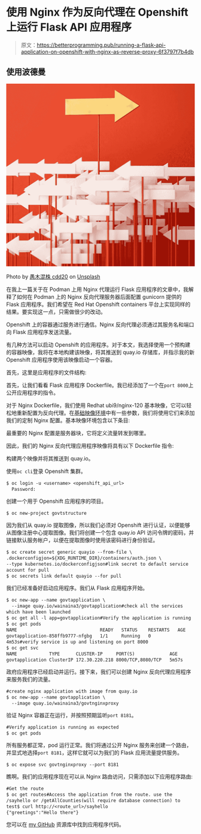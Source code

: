 # 使用 Nginx 作为反向代理在 Openshift 上运行 Flask API 应用程序

> 原文：<https://betterprogramming.pub/running-a-flask-api-application-on-openshift-with-nginx-as-reverse-proxy-6f3797f7b4db>

## 使用波德曼

![](img/eae8ac689456b16bc7c663a63155bbd2.png)

Photo by [愚木混株 cdd20](https://unsplash.com/@cdd20?utm_source=medium&utm_medium=referral) on [Unsplash](https://unsplash.com?utm_source=medium&utm_medium=referral)

在我上一篇关于在 Podman 上用 Nginx 代理运行 Flask 应用程序的文章中，我解释了如何在 Podman 上的 Nginx 反向代理服务器后面配置 gunicorn 提供的 Flask 应用程序。我们希望在 Red Hat Openshift containers 平台上实现同样的结果。要实现这一点，只需做很少的改动。

Openshift 上的容器通过服务进行通信。Nginx 反向代理必须通过其服务名和端口向 Flask 应用程序发送流量。

有几种方法可以启动 Openshift 的应用程序。对于本文，我选择使用一个预构建的容器映像，我将在本地构建该映像，将其推送到 quay.io 存储库，并指示我的新 Openshift 应用程序使用该映像启动一个容器。

首先，这里是应用程序的文件结构:

首先，让我们看看 Flask 应用程序 Dockerfile。我已经添加了一个在`port 8000`上公开应用程序的指令。

对于 Nginx Dockerfile，我们使用 Redhat ubi9/nginx-120 基本映像，它可以轻松地重新配置为反向代理。在[基础映像环境](https://catalog.redhat.com/software/containers/rhel9/nginx-120/61a609e4bfd4a5234d596286?container-tabs=dockerfile)中有一些参数，我们将使用它们来添加我们的定制 Nginx 配置。基本映像环境包含以下条目:

最重要的 Nginx 配置是服务器块，它将定义流量转发到哪里。

因此，我们的 Nginx 反向代理应用程序映像将具有以下 Dockerfile 指令:

构建两个映像并将其推送到 quay.io。

使用`oc cli`登录 Openshift 集群。

```
$ oc login -u <username> <openshift_api_url>
  Password: 
```

创建一个用于 Openshift 应用程序的项目。

```
$ oc new-project govtstructure
```

因为我们从 quay.io 提取图像，所以我们必须对 Openshift 进行认证，以便能够从图像注册中心提取图像。我们将创建一个包含 quay.io API 访问令牌的密码，并链接默认服务帐户，以便在提取图像时使用该密码进行身份验证。

```
$ oc create secret generic quayio --from-file \   .dockerconfigjon=${XDG_RUNTIME_DIR}/containers/auth.json \
--type kubernetes.io/dockerconfigjson#link secret to default service account for pull
$ oc secrets link default quayio --for pull
```

我们已经准备好启动应用程序。我们从 Flask 应用程序开始。

```
$ oc new-app --name govtapplication \
  --image quay.io/wainaina3/govtapplication#check all the services which have been launched
$ oc get all -l app=govtapplication#Verify the application is running
$ oc get pods
NAME                               READY   STATUS    RESTARTS   AGE
govtapplication-858ffb9777-nfgbg   1/1     Running   0        4m53s#verify service is up and listening on port 8000
$ oc get svc
NAME            TYPE      CLUSTER-IP     PORT(S)             AGE
govtapplication ClusterIP 172.30.220.218 8000/TCP,8080/TCP   5m57s
```

政府应用程序已经启动并运行。接下来，我们可以创建 Nginx 反向代理应用程序来服务我们的流量。

```
#create nginx application with image from quay.io
$ oc new-app --name govtapplication \
  --image quay.io/wainaina3/govtnginxproxy
```

验证 Nginx 容器正在运行，并按照预期监听`port 8181`。

```
#Verify application is running as expected
$ oc get pods
```

所有服务都正常，pod 运行正常。我们将通过公开 Nginx 服务来创建一个路由，并显式地选择`port 8181`，这样它就可以为我们的 Flask 应用流量提供服务。

```
$ oc expose svc govtnginxproxy --port 8181
```

瞧啊。我们的应用程序现在可以从 Nginx 路由访问，只需添加以下应用程序路由:

```
#Get the route
$ oc get routes#Access the application from the route. use the /sayhello or /getAllCounties(will require database connection) to test$ curl http://<route_url>/sayhello
{"greetings":"Hello there"}
```

您可以在 [my GitHub](https://github.com/Wainaina3/publications/tree/govt) 资源库中找到应用程序代码。